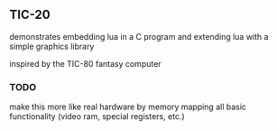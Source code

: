## TIC-20
demonstrates embedding lua in a C program and extending lua with a simple
graphics library

inspired by the TIC-80 fantasy computer

### TODO
make this more like real hardware by memory mapping all basic functionality
(video ram, special registers, etc.)
